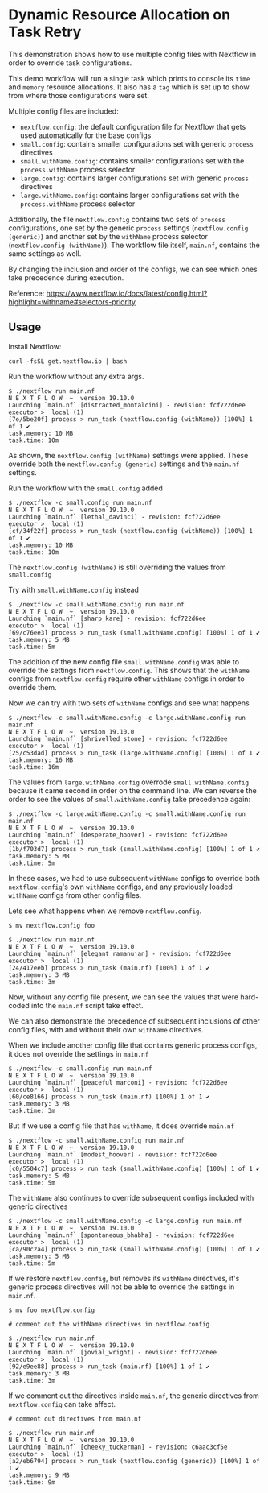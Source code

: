 # Dynamic Resource Allocation on Task Retry

This demonstration shows how to use multiple config files with Nextflow in order to override task configurations.

This demo workflow will run a single task which prints to console its `time` and `memory` resource allocations. It also has a `tag` which is set up to show from where those configurations were set.

Multiple config files are included:

- `nextflow.config`: the default configuration file for Nextflow that gets used automatically for the base configs
- `small.config`: contains smaller configurations set with generic `process` directives
- `small.withName.config`: contains smaller configurations set with the `process.withName` process selector
- `large.config`: contains larger configurations set with generic `process` directives
- `large.withName.config`: contains larger configurations set with the `process.withName` process selector

Additionally, the file `nextflow.config` contains two sets of `process` configurations, one set by the generic `process` settings (`nextflow.config (generic)`) and another set by the `withName` process selector (`nextflow.config (withName)`). The workflow file itself, `main.nf`, contains the same settings as well.

By changing the inclusion and order of the configs, we can see which ones take precedence during execution.

Reference: https://www.nextflow.io/docs/latest/config.html?highlight=withname#selectors-priority

## Usage

Install Nextflow:

```
curl -fsSL get.nextflow.io | bash
```

Run the workflow without any extra args.

```
$ ./nextflow run main.nf
N E X T F L O W  ~  version 19.10.0
Launching `main.nf` [distracted_montalcini] - revision: fcf722d6ee
executor >  local (1)
[7e/5be20f] process > run_task (nextflow.config (withName)) [100%] 1 of 1 ✔
task.memory: 10 MB
task.time: 10m
```

As shown, the `nextflow.config (withName)` settings were applied. These override both the `nextflow.config (generic)` settings and the `main.nf` settings.

Run the workflow with the `small.config` added

```
$ ./nextflow -c small.config run main.nf
N E X T F L O W  ~  version 19.10.0
Launching `main.nf` [lethal_davinci] - revision: fcf722d6ee
executor >  local (1)
[cf/34f22f] process > run_task (nextflow.config (withName)) [100%] 1 of 1 ✔
task.memory: 10 MB
task.time: 10m
```

The `nextflow.config (withName)` is still overriding the values from `small.config`

Try with `small.withName.config` instead

```
$ ./nextflow -c small.withName.config run main.nf
N E X T F L O W  ~  version 19.10.0
Launching `main.nf` [sharp_kare] - revision: fcf722d6ee
executor >  local (1)
[69/c76ee3] process > run_task (small.withName.config) [100%] 1 of 1 ✔
task.memory: 5 MB
task.time: 5m
```

The addition of the new config file `small.withName.config` was able to override the settings from `nextflow.config`. This shows that the `withName` configs from `nextflow.config` require other `withName` configs in order to override them.

Now we can try with two sets of `withName` configs and see what happens

```
$ ./nextflow -c small.withName.config -c large.withName.config run main.nf
N E X T F L O W  ~  version 19.10.0
Launching `main.nf` [shrivelled_stone] - revision: fcf722d6ee
executor >  local (1)
[25/c53dad] process > run_task (large.withName.config) [100%] 1 of 1 ✔
task.memory: 16 MB
task.time: 16m
```

The values from `large.withName.config` overrode `small.withName.config` because it came second in order on the command line. We can reverse the order to see the values of `small.withName.config` take precedence again:

```
$ ./nextflow -c large.withName.config -c small.withName.config run main.nf
N E X T F L O W  ~  version 19.10.0
Launching `main.nf` [desperate_hoover] - revision: fcf722d6ee
executor >  local (1)
[1b/f703d7] process > run_task (small.withName.config) [100%] 1 of 1 ✔
task.memory: 5 MB
task.time: 5m
```

In these cases, we had to use subsequent `withName` configs to override both `nextflow.config`'s own `withName` configs, and any previously loaded `withName` configs from other config files.

Lets see what happens when we remove `nextflow.config`.

```
$ mv nextflow.config foo

$ ./nextflow run main.nf
N E X T F L O W  ~  version 19.10.0
Launching `main.nf` [elegant_ramanujan] - revision: fcf722d6ee
executor >  local (1)
[24/417eeb] process > run_task (main.nf) [100%] 1 of 1 ✔
task.memory: 3 MB
task.time: 3m
```

Now, without any config file present, we can see the values that were hard-coded into the `main.nf` script take effect.

We can also demonstrate the precedence of subsequent inclusions of other config files, with and without their own `withName` directives.

When we include another config file that contains generic process configs, it does not override the settings in `main.nf`

```
$ ./nextflow -c small.config run main.nf
N E X T F L O W  ~  version 19.10.0
Launching `main.nf` [peaceful_marconi] - revision: fcf722d6ee
executor >  local (1)
[60/ce8166] process > run_task (main.nf) [100%] 1 of 1 ✔
task.memory: 3 MB
task.time: 3m
```

But if we use a config file that has `withName`, it does override `main.nf`

```
$ ./nextflow -c small.withName.config run main.nf
N E X T F L O W  ~  version 19.10.0
Launching `main.nf` [modest_hoover] - revision: fcf722d6ee
executor >  local (1)
[c0/5504c7] process > run_task (small.withName.config) [100%] 1 of 1 ✔
task.memory: 5 MB
task.time: 5m
```

The `withName` also continues to override subsequent configs included with generic directives

```
$ ./nextflow -c small.withName.config -c large.config run main.nf
N E X T F L O W  ~  version 19.10.0
Launching `main.nf` [spontaneous_bhabha] - revision: fcf722d6ee
executor >  local (1)
[ca/90c2a4] process > run_task (small.withName.config) [100%] 1 of 1 ✔
task.memory: 5 MB
task.time: 5m
```

If we restore `nextflow.config`, but removes its `withName` directives, it's generic process directives will not be able to override the settings in `main.nf`.

```
$ mv foo nextflow.config

# comment out the withName directives in nextflow.config

$ ./nextflow run main.nf
N E X T F L O W  ~  version 19.10.0
Launching `main.nf` [jovial_wright] - revision: fcf722d6ee
executor >  local (1)
[92/e9ee88] process > run_task (main.nf) [100%] 1 of 1 ✔
task.memory: 3 MB
task.time: 3m
```


If we comment out the directives inside `main.nf`, the generic directives from `nextflow.config` can take affect.

```
# comment out directives from main.nf

$ ./nextflow run main.nf
N E X T F L O W  ~  version 19.10.0
Launching `main.nf` [cheeky_tuckerman] - revision: c6aac3cf5e
executor >  local (1)
[a2/eb6794] process > run_task (nextflow.config (generic)) [100%] 1 of 1 ✔
task.memory: 9 MB
task.time: 9m
```
